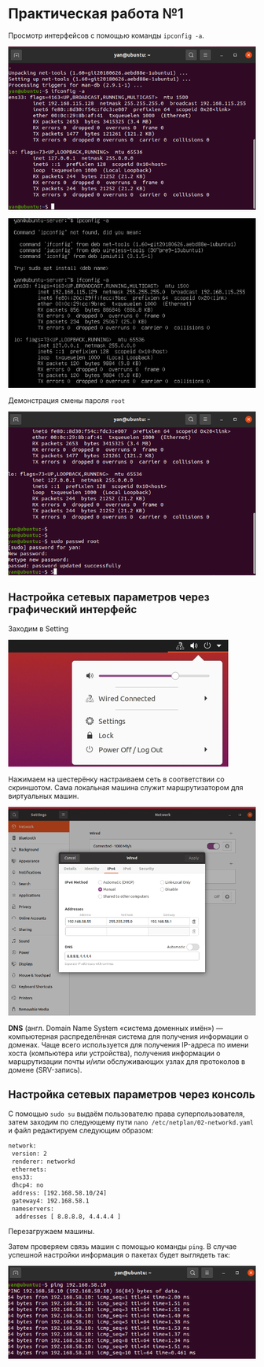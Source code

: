# Практическая работа №1

Просмотр интерфейсов с помощью команды `ipconfig -a`.

![](image/Снимок%20экрана%202021-09-14%20093315.png)

![](image/Снимок%20экрана%202021-09-14%20094545.png)

Демонстрация смены пароля `root`

![](image/Снимок%20экрана%202021-09-14%20095330.png)

## Настройка сетевых параметров через графический интерфейс

Заходим в Setting

![](image/Снимок%20экрана%202021-09-19%20192820.png)

Нажимаем на шестерёнку  настраиваем сеть в соответствии со скриншотом. Сама локальная машина служит маршрутизатором для виртуальных машин.

![](image/Снимок%20экрана%202021-09-19%20193005.png)

**DNS** (англ. Domain Name System «система доменных имён») — компьютерная распределённая система для получения информации о доменах. Чаще всего используется для получения IP-адреса по имени хоста (компьютера или устройства), получения информации о маршрутизации почты и/или обслуживающих узлах для протоколов в домене (SRV-запись).

## Настройка сетевых параметров через консоль

С помощью `sudo su` выдаём пользователю права суперпользователя, затем заходим по следующему пути `nano /etc/netplan/02-networkd.yaml` и файл редактируем следующим образом:

```
network:
 version: 2
 renderer: networkd
 ethernets:
 ens33:
 dhcp4: no
 address: [192.168.58.10/24]
 gateway4: 192.168.58.1
 nameservers:
  addresses [ 8.8.8.8, 4.4.4.4 ]
```

Перезагружаем машины.

Затем проверяем связь машин c помощью команды `ping`. В случае успешной настройки информация о пакетах будет выглядеть так:

![](image/Снимок%20экрана%202021-09-19%20194818.png)

